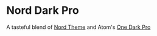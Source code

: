 # Nord Dark Pro

A tasteful blend of [Nord Theme](https://www.nordtheme.com/) and Atom's [One Dark Pro](https://binaryify.github.io/OneDark-Pro/#/)
